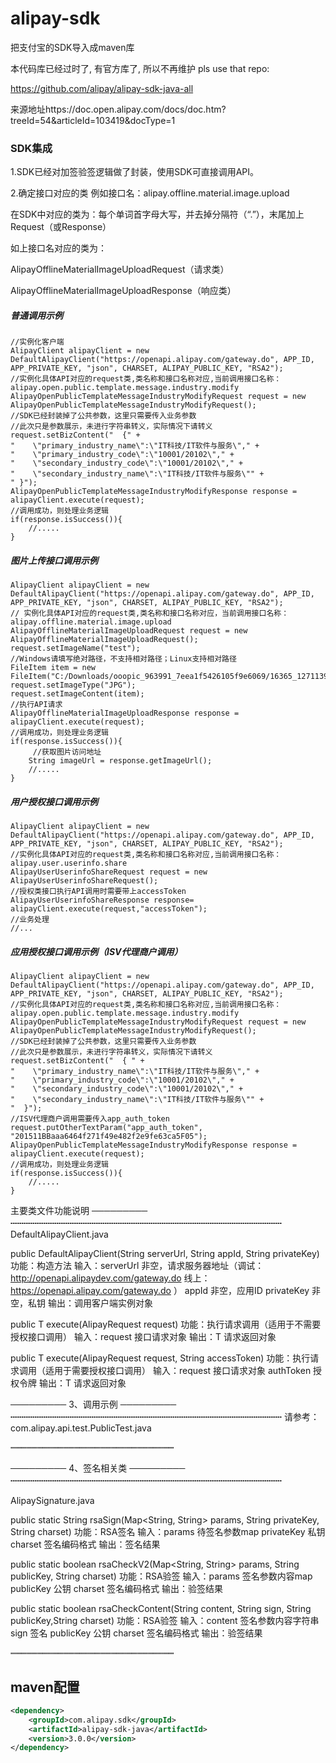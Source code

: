 # alipay-sdk
把支付宝的SDK导入成maven库

本代码库已经过时了, 有官方库了, 所以不再维护
pls use that repo:

https://github.com/alipay/alipay-sdk-java-all

来源地址https://doc.open.alipay.com/docs/doc.htm?treeId=54&articleId=103419&docType=1

### SDK集成
1.SDK已经对加签验签逻辑做了封装，使用SDK可直接调用API。

2.确定接口对应的类
例如接口名：alipay.offline.material.image.upload

在SDK中对应的类为：每个单词首字母大写，并去掉分隔符（“.”），末尾加上Request（或Response）

如上接口名对应的类为：

AlipayOfflineMaterialImageUploadRequest（请求类）

AlipayOfflineMaterialImageUploadResponse（响应类）

##### 普通调用示例

```
//实例化客户端
AlipayClient alipayClient = new DefaultAlipayClient("https://openapi.alipay.com/gateway.do", APP_ID, APP_PRIVATE_KEY, "json", CHARSET, ALIPAY_PUBLIC_KEY, "RSA2");
//实例化具体API对应的request类,类名称和接口名称对应,当前调用接口名称：alipay.open.public.template.message.industry.modify 
AlipayOpenPublicTemplateMessageIndustryModifyRequest request = new AlipayOpenPublicTemplateMessageIndustryModifyRequest();
//SDK已经封装掉了公共参数，这里只需要传入业务参数
//此次只是参数展示，未进行字符串转义，实际情况下请转义
request.setBizContent("  {" +
"    \"primary_industry_name\":\"IT科技/IT软件与服务\"," +
"    \"primary_industry_code\":\"10001/20102\"," +
"    \"secondary_industry_code\":\"10001/20102\"," +
"    \"secondary_industry_name\":\"IT科技/IT软件与服务\"" +
" }");
AlipayOpenPublicTemplateMessageIndustryModifyResponse response = alipayClient.execute(request); 
//调用成功，则处理业务逻辑
if(response.isSuccess()){
    //.....
}
```

##### 图片上传接口调用示例

```
AlipayClient alipayClient = new DefaultAlipayClient("https://openapi.alipay.com/gateway.do", APP_ID, APP_PRIVATE_KEY, "json", CHARSET, ALIPAY_PUBLIC_KEY, "RSA2");
// 实例化具体API对应的request类,类名称和接口名称对应，当前调用接口名称：alipay.offline.material.image.upload 
AlipayOfflineMaterialImageUploadRequest request = new AlipayOfflineMaterialImageUploadRequest();
request.setImageName("test");
//Windows请填写绝对路径，不支持相对路径；Linux支持相对路径
FileItem item = new FileItem("C:/Downloads/ooopic_963991_7eea1f5426105f9e6069/16365_1271139700.jpg");
request.setImageType("JPG");
request.setImageContent(item);
//执行API请求
AlipayOfflineMaterialImageUploadResponse response = alipayClient.execute(request);
//调用成功，则处理业务逻辑
if(response.isSuccess()){
     //获取图片访问地址
    String imageUrl = response.getImageUrl();
    //.....
}
```

##### 用户授权接口调用示例

```
AlipayClient alipayClient = new DefaultAlipayClient("https://openapi.alipay.com/gateway.do", APP_ID, APP_PRIVATE_KEY, "json", CHARSET, ALIPAY_PUBLIC_KEY, "RSA2");
//实例化具体API对应的request类,类名称和接口名称对应,当前调用接口名称：alipay.user.userinfo.share
AlipayUserUserinfoShareRequest request = new AlipayUserUserinfoShareRequest();
//授权类接口执行API调用时需要带上accessToken
AlipayUserUserinfoShareResponse response= alipayClient.execute(request,"accessToken"); 
//业务处理
//...
```

##### 应用授权接口调用示例（ISV代理商户调用）

```
AlipayClient alipayClient = new DefaultAlipayClient("https://openapi.alipay.com/gateway.do", APP_ID, APP_PRIVATE_KEY, "json", CHARSET, ALIPAY_PUBLIC_KEY, "RSA2");
//实例化具体API对应的request类,类名称和接口名称对应,当前调用接口名称：alipay.open.public.template.message.industry.modify 
AlipayOpenPublicTemplateMessageIndustryModifyRequest request = new AlipayOpenPublicTemplateMessageIndustryModifyRequest();
//SDK已经封装掉了公共参数，这里只需要传入业务参数
//此次只是参数展示，未进行字符串转义，实际情况下请转义
request.setBizContent("  { " +
"    \"primary_industry_name\":\"IT科技/IT软件与服务\"," +
"    \"primary_industry_code\":\"10001/20102\"," + 
"    \"secondary_industry_code\":\"10001/20102\"," +
"    \"secondary_industry_name\":\"IT科技/IT软件与服务\"" +
"  }");
//ISV代理商户调用需要传入app_auth_token
request.putOtherTextParam("app_auth_token", "201511BBaaa6464f271f49e482f2e9fe63ca5F05");
AlipayOpenPublicTemplateMessageIndustryModifyResponse response = alipayClient.execute(request); 
//调用成功，则处理业务逻辑
if(response.isSuccess()){
    //.....
}
```

主要类文件功能说明
─────────
┉┉┉┉┉┉┉┉┉┉┉┉┉┉┉┉┉┉┉┉┉┉┉┉┉┉┉┉┉┉┉
DefaultAlipayClient.java

public DefaultAlipayClient(String serverUrl, String appId, String privateKey)
功能：构造方法
输入：serverUrl 非空，请求服务器地址（调试：http://openapi.alipaydev.com/gateway.do 线上：https://openapi.alipay.com/gateway.do ）
      appId 非空，应用ID
      privateKey 非空，私钥
输出：调用客户端实例对象


public <T extends AlipayResponse> T execute(AlipayRequest<T> request)
功能：执行请求调用（适用于不需要授权接口调用）
输入：request 接口请求对象
输出：T  请求返回对象

public <T extends AlipayResponse> T execute(AlipayRequest<T> request, String accessToken)
功能：执行请求调用（适用于需要授权接口调用）
输入：request 接口请求对象
      authToken 授权令牌
输出：T  请求返回对象

─────────
 3、调用示例
─────────
┉┉┉┉┉┉┉┉┉┉┉┉┉┉┉┉┉┉┉┉┉┉┉┉┉┉┉┉┉┉┉
请参考： com.alipay.api.test.PublicTest.java

┉┉┉┉┉┉┉┉┉┉┉┉┉┉┉┉┉┉┉┉┉┉┉┉┉┉┉┉┉┉┉

─────────
 4、签名相关类
─────────
┉┉┉┉┉┉┉┉┉┉┉┉┉┉┉┉┉┉┉┉┉┉┉┉┉┉┉┉┉┉┉

AlipaySignature.java

public static String rsaSign(Map<String, String> params, String privateKey, String charset)
功能：RSA签名
输入：params 待签名参数map
      privateKey 私钥
      charset 签名编码格式
输出：签名结果

public static boolean rsaCheckV2(Map<String, String> params, String publicKey, String charset)
功能：RSA验签
输入：params 签名参数内容map
      publicKey 公钥
      charset 签名编码格式
输出：验签结果

public static boolean rsaCheckContent(String content, String sign, String publicKey,String charset)
功能：RSA验签
输入：content 签名参数内容字符串
      sign 签名
      publicKey 公钥
      charset 签名编码格式
输出：验签结果

┉┉┉┉┉┉┉┉┉┉┉┉┉┉┉┉┉┉┉┉┉┉┉┉┉┉┉┉┉┉┉


## maven配置

```xml
<dependency>
    <groupId>com.alipay.sdk</groupId>
    <artifactId>alipay-sdk-java</artifactId>
    <version>3.0.0</version>
</dependency>
```
